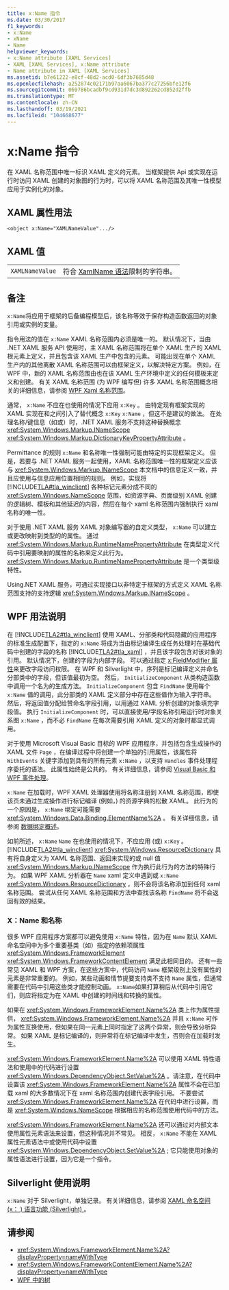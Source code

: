 ```yaml
---
title: x:Name 指令
ms.date: 03/30/2017
f1_keywords:
- x:Name
- xName
- Name
helpviewer_keywords:
- x:Name attribute [XAML Services]
- XAML [XAML Services], x:Name attribute
- Name attribute in XAML [XAML Services]
ms.assetid: b7e61222-e8cf-48d2-acd0-6df3b7685d48
ms.openlocfilehash: a252874c02171b97aa6067ba377c27256bfe12f6
ms.sourcegitcommit: 069786bcadbf9cd931d7dc3d892262cd852d2ffb
ms.translationtype: MT
ms.contentlocale: zh-CN
ms.lasthandoff: 03/19/2021
ms.locfileid: "104668677"
---
```

# <a name="xname-directive"></a>x:Name 指令

在 XAML 名称范围中唯一标识 XAML 定义的元素。 当框架提供 Api 或实现在运行时访问 XAML 创建的对象图的行为时，可以将 XAML 名称范围及其唯一性模型应用于实例化的对象。

## <a name="xaml-attribute-usage"></a>XAML 属性用法

```xaml
<object x:Name="XAMLNameValue".../>
```

## <a name="xaml-values"></a>XAML 值

|||
|-|-|
|`XAMLNameValue`|符合 [XamlName 语法](xamlname-grammar.md)限制的字符串。|

## <a name="remarks"></a>备注

`x:Name`将应用于框架的后备编程模型后，该名称等效于保存构造函数返回的对象引用或实例的变量。

指令用法的值在 `x:Name` XAML 名称范围内必须是唯一的。 默认情况下，当由 .NET XAML 服务 API 使用时，主 XAML 名称范围将在单个 XAML 生产的 XAML 根元素上定义，并且包含该 XAML 生产中包含的元素。 可能出现在单个 XAML 生产内的其他离散 XAML 名称范围可以由框架定义，以解决特定方案。 例如，在 WPF 中，新的 XAML 名称范围由也在该 XAML 生产环境中定义的任何模板来定义和创建。 有关 XAML 名称范围 (为 WPF 编写但) 许多 XAML 名称范围概念相关的详细信息，请参阅 [WPF Xaml 名称范围](../framework/wpf/advanced/wpf-xaml-namescopes.md)。

通常， `x:Name` 不应在也使用的情况下应用 `x:Key` 。 由特定现有框架实现的 XAML 实现在和之间引入了替代概念 `x:Key` `x:Name` ，但这不是建议的做法。 在处理名称/键信息（如或）时，.NET XAML 服务不支持这种替换概念 <xref:System.Windows.Markup.INameScope> <xref:System.Windows.Markup.DictionaryKeyPropertyAttribute> 。

Permittance 的规则 `x:Name` 和名称唯一性强制可能由特定的实现框架定义。 但是，若要与 .NET XAML 服务一起使用，XAML 名称范围唯一性的框架定义应该与 <xref:System.Windows.Markup.INameScope> 本文档中的信息定义一致，并且应使用与信息应用位置相同的规则。 例如，实现将 [!INCLUDE[TLA#tla_winclient](../includes/tlasharptla-winclient-md.md)] 各种标记元素分成不同的 <xref:System.Windows.NameScope> 范围，如资源字典、页面级别 XAML 创建的逻辑树、模板和其他延迟的内容，然后在每个 xaml 名称范围内强制执行 xaml 名称的唯一性。

对于使用 .NET XAML 服务 XAML 对象编写器的自定义类型， `x:Name` 可以建立或更改映射到类型的的属性。 通过 <xref:System.Windows.Markup.RuntimeNamePropertyAttribute> 在类型定义代码中引用要映射的属性的名称来定义此行为。  <xref:System.Windows.Markup.RuntimeNamePropertyAttribute> 是一个类型级特性。

Using.NET XAML 服务，可通过实现接口以非特定于框架的方式定义 XAML 名称范围支持的支持逻辑 <xref:System.Windows.Markup.INameScope> 。

## <a name="wpf-usage-notes"></a>WPF 用法说明

在 [!INCLUDE[TLA2#tla_winclient](../includes/tla2sharptla-winclient-md.md)] 使用 XAML、分部类和代码隐藏的应用程序的标准生成配置下，指定的 `x:Name` 将成为当由标记编译生成任务处理时在基础代码中创建的字段的名称 [!INCLUDE[TLA2#tla_xaml](../includes/tla2sharptla-xaml-md.md)] ，并且该字段包含对该对象的引用。 默认情况下，创建的字段为内部字段。 可以通过指定 [x:FieldModifier 属性](xfieldmodifier-directive.md)来更改字段访问权限。 在 WPF 和 Silverlight 中，序列是标记编译定义并命名分部类中的字段，但该值最初为空。 然后， `InitializeComponent` 从类构造函数中调用一个名为的生成方法。 `InitializeComponent` 包含 `FindName` 使用每个 `x:Name` 值的调用，此分部类的 XAML 定义部分中存在这些值作为输入字符串。 然后，将返回值分配给赞命名字段引用，以用通过 XAML 分析创建的对象填充字段值。 执行 `InitializeComponent` 时，可以直接使用/字段名称引用运行时对象关系图 `x:Name` ，而不必 `FindName` 在每次需要引用 XAML 定义的对象时都显式调用。

对于使用 Microsoft Visual Basic 目标的 WPF 应用程序，并包括包含生成操作的 XAML 文件 `Page` ，在编译过程中将创建一个单独的引用属性，该属性将 `WithEvents` 关键字添加到具有的所有元素 `x:Name` ，以支持 `Handles` 事件处理程序委托的语法。 此属性始终是公共的。 有关详细信息，请参阅 [Visual Basic 和 WPF 事件处理](../framework/wpf/advanced/visual-basic-and-wpf-event-handling.md)。

`x:Name` 在加载时，WPF XAML 处理器使用将名称注册到 XAML 名称范围，即使该页未通过生成操作进行标记编译 (例如，) 的资源字典的松散 XAML。 此行为的一个原因是， `x:Name` 绑定可能需要 <xref:System.Windows.Data.Binding.ElementName%2A> 。 有关详细信息，请参阅 [数据绑定概述](../net/wpf/data/data-binding-overview.md)。

如前所述， `x:Name` `Name` 在也使用的情况下，不应应用 (或) `x:Key` 。 [!INCLUDE[TLA2#tla_winclient](../includes/tla2sharptla-winclient-md.md)] <xref:System.Windows.ResourceDictionary> 具有将自身定义为 XAML 名称范围、返回未实现的或 null 值 <xref:System.Windows.Markup.INameScope> 作为执行此行为的方法的特殊行为。 如果 WPF XAML 分析器在 `Name` xaml 定义中遇到或 `x:Name` <xref:System.Windows.ResourceDictionary> ，则不会将该名称添加到任何 xaml 名称范围。 尝试从任何 XAML 名称范围和方法中查找该名称 `FindName` 将不会返回有效的结果。

### <a name="xname-and-name"></a>X：Name 和名称

很多 WPF 应用程序方案都可以避免使用 `x:Name` 特性，因为在 `Name` 默认 XAML 命名空间中为多个重要基类（如）指定的依赖项属性 <xref:System.Windows.FrameworkElement> <xref:System.Windows.FrameworkContentElement> 满足此相同目的。 还有一些常见 XAML 和 WPF 方案，在这些方案中，代码访问 `Name` 框架级别上没有属性的元素是非常重要的。 例如，某些动画和情节提要支持类不支持 `Name` 属性，但通常需要在代码中引用这些类才能控制动画。 `x:Name`如果打算稍后从代码中引用它们，则应将指定为在 XAML 中创建的时间线和转换的属性。

如果在 <xref:System.Windows.FrameworkElement.Name%2A> 类上作为属性提供， <xref:System.Windows.FrameworkElement.Name%2A> 并且 `x:Name` 可作为属性互换使用，但如果在同一元素上同时指定了这两个异常，则会导致分析异常。 如果 XAML 是标记编译的，则异常将在标记编译中发生，否则会在加载时发生。

<xref:System.Windows.FrameworkElement.Name%2A> 可以使用 XAML 特性语法和使用中的代码进行设置 <xref:System.Windows.DependencyObject.SetValue%2A> 。请注意，在代码中设置该 <xref:System.Windows.FrameworkElement.Name%2A> 属性不会在已加载 xaml 的大多数情况下在 xaml 名称范围内创建代表字段引用。 不要尝试 <xref:System.Windows.FrameworkElement.Name%2A> 在代码中进行设置，而是 <xref:System.Windows.NameScope> 根据相应的名称范围使用代码中的方法。

<xref:System.Windows.FrameworkElement.Name%2A> 还可以通过对内部文本使用属性元素语法来设置，但这种情况并不常见。 相反， `x:Name` 不能在 XAML 属性元素语法中或使用代码中设置 <xref:System.Windows.DependencyObject.SetValue%2A> ; 它只能使用对象的属性语法进行设置，因为它是一个指令。

## <a name="silverlight-usage-notes"></a>Silverlight 使用说明

`x:Name` 对于 Silverlight，单独记录。 有关详细信息，请参阅 [XAML 命名空间 (x： ) 语言功能 (Silverlight) ](/previous-versions/windows/silverlight/dotnet-windows-silverlight/cc188995(v=vs.95))。

## <a name="see-also"></a>请参阅

- <xref:System.Windows.FrameworkElement.Name%2A?displayProperty=nameWithType>
- <xref:System.Windows.FrameworkContentElement.Name%2A?displayProperty=nameWithType>
- [WPF 中的树](../framework/wpf/advanced/trees-in-wpf.md)
